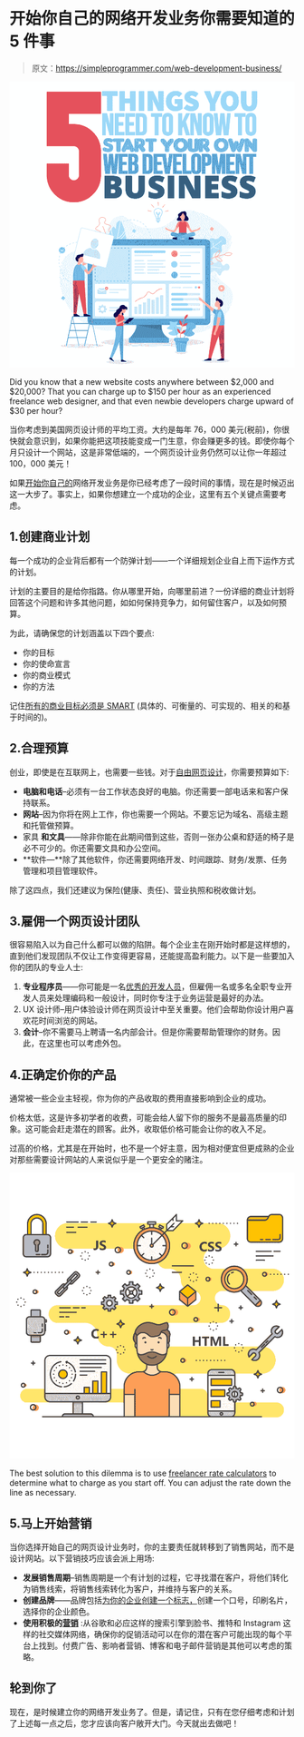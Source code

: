# 开始你自己的网络开发业务你需要知道的 5 件事

> 原文：<https://simpleprogrammer.com/web-development-business/>

![](img/c85311fb2a01b26fc1ff18ac794c24a7.png)

Did you know that a new website costs anywhere between $2,000 and $20,000? That you can charge up to $150 per hour as an experienced freelance web designer, and that even newbie developers charge upward of $30 per hour?

当你考虑到美国网页设计师的平均工资。大约是每年 76，000 美元(税前)，你很快就会意识到，如果你能把这项技能变成一门生意，你会赚更多的钱。即使你每个月只设计一个网站，这是非常低端的，一个网页设计业务仍然可以让你一年超过 100，000 美元！

如果[开始你自己的](https://simpleprogrammer.com/starting-an-online-business-1/)网络开发业务是你已经考虑了一段时间的事情，现在是时候迈出这一大步了。事实上，如果你想建立一个成功的企业，这里有五个关键点需要考虑。

## 1.创建商业计划

每一个成功的企业背后都有一个防弹计划——一个详细规划企业自上而下运作方式的计划。

计划的主要目的是给你指路。你从哪里开始，向哪里前进？一份详细的商业计划将回答这个问题和许多其他问题，如如何保持竞争力，如何留住客户，以及如何预算。

为此，请确保您的计划涵盖以下四个要点:

*   你的目标
*   你的使命宣言
*   你的商业模式
*   你的方法

记住[所有的商业目标必须是 SMART](https://www.thebalancesmb.com/elements-of-a-smart-business-goal-2951530) (具体的、可衡量的、可实现的、相关的和基于时间的)。

## 2.合理预算

创业，即使是在互联网上，也需要一些钱。对于[自由网页设计](https://simpleprogrammer.com/freelance-web-development-pricing/)，你需要预算如下:

*   **电脑和电话**–必须有一台工作状态良好的电脑。你还需要一部电话来和客户保持联系。
*   **网站**–因为你将在网上工作，你也需要一个网站。不要忘记为域名、高级主题和托管做预算。
*   家具 **和文具**——除非你能在此期间借到这些，否则一张办公桌和舒适的椅子是必不可少的。你还需要文具和办公空间。
*   **软件—**除了其他软件，你还需要网络开发、时间跟踪、财务/发票、任务管理和项目管理软件。

除了这四点，我们还建议为保险(健康、责任)、营业执照和税收做计划。

## 3.雇佣一个网页设计团队

很容易陷入以为自己什么都可以做的陷阱。每个企业主在刚开始时都是这样想的，直到他们发现团队不仅让工作变得更容易，还能提高盈利能力。以下是一些要加入你的团队的专业人士:

1.  **专业程序员**——你可能是一名[优秀的开发人员](https://simpleprogrammer.com/become-a-better-developer/)，但雇佣一名或多名全职专业开发人员来处理编码和一般设计，同时你专注于业务运营是最好的办法。
2.  UX 设计师–用户体验设计师在网页设计中至关重要。他们会帮助你设计用户喜欢花时间浏览的网站。
3.  **会计**–你不需要马上聘请一名内部会计。但是你需要帮助管理你的财务。因此，在这里也可以考虑外包。

## 4.正确定价你的产品

通常被一些企业主轻视，你为你的产品收取的费用直接影响到企业的成功。

价格太低，这是许多初学者的收费，可能会给人留下你的服务不是最高质量的印象。这可能会赶走潜在的顾客。此外，收取低价格可能会让你的收入不足。

过高的价格，尤其是在开始时，也不是一个好主意，因为相对便宜但更成熟的企业对那些需要设计网站的人来说似乎是一个更安全的赌注。

![](img/d402c84775ca9067c61b12f4439bec88.png)

The best solution to this dilemma is to use [freelancer rate calculators](http://www.freelancebusinessguide.com/freelance-hourly-rate-calculator/) to determine what to charge as you start off. You can adjust the rate down the line as necessary.

## 5.马上开始营销

当你选择开始自己的网页设计业务时，你的主要责任就转移到了销售网站，而不是设计网站。以下营销技巧应该会派上用场:

*   **发展销售周期**–销售周期是一个有计划的过程，它寻找潜在客户，将他们转化为销售线索，将销售线索转化为客户，并维持与客户的关系。
*   **创建品牌**——品牌包括[为你的企业创建一个标志，](https://www.logodesign.net/)创建一个口号，印刷名片，选择你的企业颜色。
*   **使用积极的[营销](https://simpleprogrammer.com/get/the1page)** :从谷歌和必应这样的搜索引擎到脸书、推特和 Instagram 这样的社交媒体网络，确保你的促销活动可以在你的潜在客户可能出现的每个平台上找到。付费广告、影响者营销、博客和电子邮件营销是其他可以考虑的策略。

## 轮到你了

现在，是时候建立你的网络开发业务了。但是，请记住，只有在您仔细考虑和计划了上述每一点之后，您才应该向客户敞开大门。今天就出去做吧！